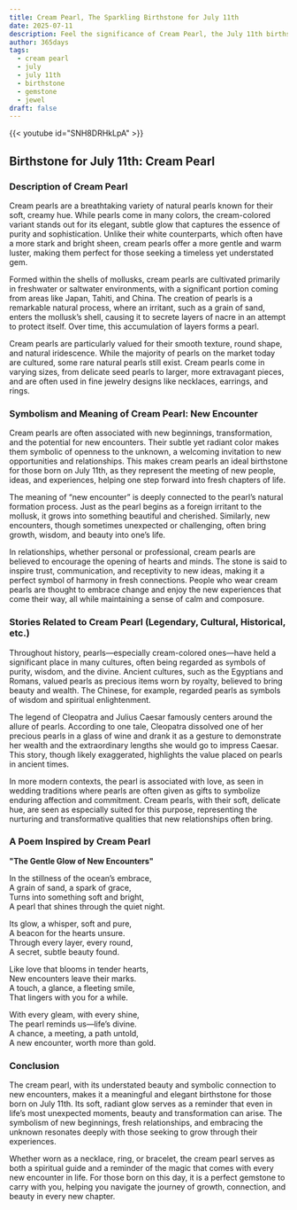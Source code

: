 ```yaml
---
title: Cream Pearl, The Sparkling Birthstone for July 11th
date: 2025-07-11
description: Feel the significance of Cream Pearl, the July 11th birthstone symbolizing New encounter. Let its beauty and meaning brighten your day.
author: 365days
tags:
  - cream pearl
  - july
  - july 11th
  - birthstone
  - gemstone
  - jewel
draft: false
---
```


{{< youtube id="SNH8DRHkLpA" >}}

## Birthstone for July 11th: Cream Pearl

### Description of Cream Pearl

Cream pearls are a breathtaking variety of natural pearls known for their soft, creamy hue. While pearls come in many colors, the cream-colored variant stands out for its elegant, subtle glow that captures the essence of purity and sophistication. Unlike their white counterparts, which often have a more stark and bright sheen, cream pearls offer a more gentle and warm luster, making them perfect for those seeking a timeless yet understated gem.

Formed within the shells of mollusks, cream pearls are cultivated primarily in freshwater or saltwater environments, with a significant portion coming from areas like Japan, Tahiti, and China. The creation of pearls is a remarkable natural process, where an irritant, such as a grain of sand, enters the mollusk’s shell, causing it to secrete layers of nacre in an attempt to protect itself. Over time, this accumulation of layers forms a pearl.

Cream pearls are particularly valued for their smooth texture, round shape, and natural iridescence. While the majority of pearls on the market today are cultured, some rare natural pearls still exist. Cream pearls come in varying sizes, from delicate seed pearls to larger, more extravagant pieces, and are often used in fine jewelry designs like necklaces, earrings, and rings.

### Symbolism and Meaning of Cream Pearl: New Encounter

Cream pearls are often associated with new beginnings, transformation, and the potential for new encounters. Their subtle yet radiant color makes them symbolic of openness to the unknown, a welcoming invitation to new opportunities and relationships. This makes cream pearls an ideal birthstone for those born on July 11th, as they represent the meeting of new people, ideas, and experiences, helping one step forward into fresh chapters of life.

The meaning of “new encounter” is deeply connected to the pearl’s natural formation process. Just as the pearl begins as a foreign irritant to the mollusk, it grows into something beautiful and cherished. Similarly, new encounters, though sometimes unexpected or challenging, often bring growth, wisdom, and beauty into one’s life.

In relationships, whether personal or professional, cream pearls are believed to encourage the opening of hearts and minds. The stone is said to inspire trust, communication, and receptivity to new ideas, making it a perfect symbol of harmony in fresh connections. People who wear cream pearls are thought to embrace change and enjoy the new experiences that come their way, all while maintaining a sense of calm and composure.

### Stories Related to Cream Pearl (Legendary, Cultural, Historical, etc.)

Throughout history, pearls—especially cream-colored ones—have held a significant place in many cultures, often being regarded as symbols of purity, wisdom, and the divine. Ancient cultures, such as the Egyptians and Romans, valued pearls as precious items worn by royalty, believed to bring beauty and wealth. The Chinese, for example, regarded pearls as symbols of wisdom and spiritual enlightenment.

The legend of Cleopatra and Julius Caesar famously centers around the allure of pearls. According to one tale, Cleopatra dissolved one of her precious pearls in a glass of wine and drank it as a gesture to demonstrate her wealth and the extraordinary lengths she would go to impress Caesar. This story, though likely exaggerated, highlights the value placed on pearls in ancient times.

In more modern contexts, the pearl is associated with love, as seen in wedding traditions where pearls are often given as gifts to symbolize enduring affection and commitment. Cream pearls, with their soft, delicate hue, are seen as especially suited for this purpose, representing the nurturing and transformative qualities that new relationships often bring.

### A Poem Inspired by Cream Pearl

**"The Gentle Glow of New Encounters"**

In the stillness of the ocean’s embrace,  
A grain of sand, a spark of grace,  
Turns into something soft and bright,  
A pearl that shines through the quiet night.

Its glow, a whisper, soft and pure,  
A beacon for the hearts unsure.  
Through every layer, every round,  
A secret, subtle beauty found.

Like love that blooms in tender hearts,  
New encounters leave their marks.  
A touch, a glance, a fleeting smile,  
That lingers with you for a while.

With every gleam, with every shine,  
The pearl reminds us—life’s divine.  
A chance, a meeting, a path untold,  
A new encounter, worth more than gold.

### Conclusion

The cream pearl, with its understated beauty and symbolic connection to new encounters, makes it a meaningful and elegant birthstone for those born on July 11th. Its soft, radiant glow serves as a reminder that even in life’s most unexpected moments, beauty and transformation can arise. The symbolism of new beginnings, fresh relationships, and embracing the unknown resonates deeply with those seeking to grow through their experiences.

Whether worn as a necklace, ring, or bracelet, the cream pearl serves as both a spiritual guide and a reminder of the magic that comes with every new encounter in life. For those born on this day, it is a perfect gemstone to carry with you, helping you navigate the journey of growth, connection, and beauty in every new chapter.